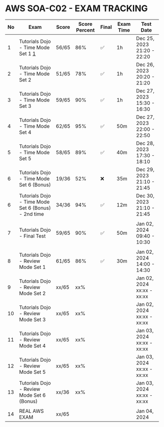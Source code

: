 # AWS SOA-C02 - EXAM TRACKING

| No  | Exam                                                | Score | Score Percent | Final | Exam Time | Test Date                  |
| --- | --------------------------------------------------- | ----- | ------------- | ----- | --------- | -------------------------- |
| 1   | Tutorials Dojo - Time Mode Set 1 [1]                | 56/65 | 86%           | ✅    | 1h        | Dec 25, 2023 21:20 - 22:20 |
| 2   | Tutorials Dojo - Time Mode Set 2                    | 51/65 | 78%           | ✅    | 1h        | Dec 26, 2023 20:20 - 21:20 |
| 3   | Tutorials Dojo - Time Mode Set 3                    | 59/65 | 90%           | ✅    | 1h        | Dec 27, 2023 15:30 - 16:30 |
| 4   | Tutorials Dojo - Time Mode Set 4                    | 62/65 | 95%           | ✅    | 50m       | Dec 27, 2023 22:00 - 22:50 |
| 5   | Tutorials Dojo - Time Mode Set 5                    | 58/65 | 89%           | ✅    | 40m       | Dec 28, 2023 17:30 - 18:10 |
| 6   | Tutorials Dojo - Time Mode Set 6 (Bonus)            | 19/36 | 52%           | ❌    | 35m       | Dec 29, 2023 21:10 - 21:45 |
| 6   | Tutorials Dojo - Time Mode Set 6 (Bonus) - 2nd time | 34/36 | 94%           | ✅    | 12m       | Dec 30, 2023 21:10 - 21:45 |
|     |                                                     |       |               |       |           |                            |
| 7   | Tutorials Dojo - Final Test                         | 59/65 | 90%           | ✅    | 50m       | Jan 02, 2024 09:40 - 10:30 |
|     |                                                     |       |               |       |           |                            |
| 8   | Tutorials Dojo - Review Mode Set 1                  | 61/65 | 86%           | ✅    | 30m       | Jan 02, 2024 14:00 - 14:30 |
| 9   | Tutorials Dojo - Review Mode Set 2                  | xx/65 | xx%           |       |           | Jan 02, 2024 xx:xx - xx:xx |
| 10  | Tutorials Dojo - Review Mode Set 3                  | xx/65 | xx%           |       |           | Jan 02, 2024 xx:xx - xx:xx |
| 11  | Tutorials Dojo - Review Mode Set 4                  | xx/65 | xx%           |       |           | Jan 03, 2024 xx:xx - xx:xx |
| 12  | Tutorials Dojo - Review Mode Set 5                  | xx/65 | xx%           |       |           | Jan 03, 2024 xx:xx - xx:xx |
| 13  | Tutorials Dojo - Review Mode Set 6 (Bonus)          | xx/36 | xx%           |       |           | Jan 03, 2024 xx:xx - xx:xx |
|     |                                                     |       |               |       |           |                            |
| 14  | REAL AWS EXAM                                       | xx/65 |               |       |           | Jan 04, 2024               |

<!-- [Catrill SOA-C02 Practice Exam]: https://learn.cantrill.io/courses/1032362/lectures/26901074 -->

[1]: https://portal.tutorialsdojo.com/courses/aws-certified-sysops-administrator-associate-practice-exams/
